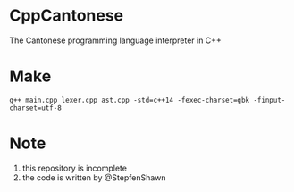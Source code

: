 # CppCantonese
The Cantonese programming language interpreter in C++

# Make
```
g++ main.cpp lexer.cpp ast.cpp -std=c++14 -fexec-charset=gbk -finput-charset=utf-8
```

# Note
1. this repository is incomplete
2. the code is written by @StepfenShawn
